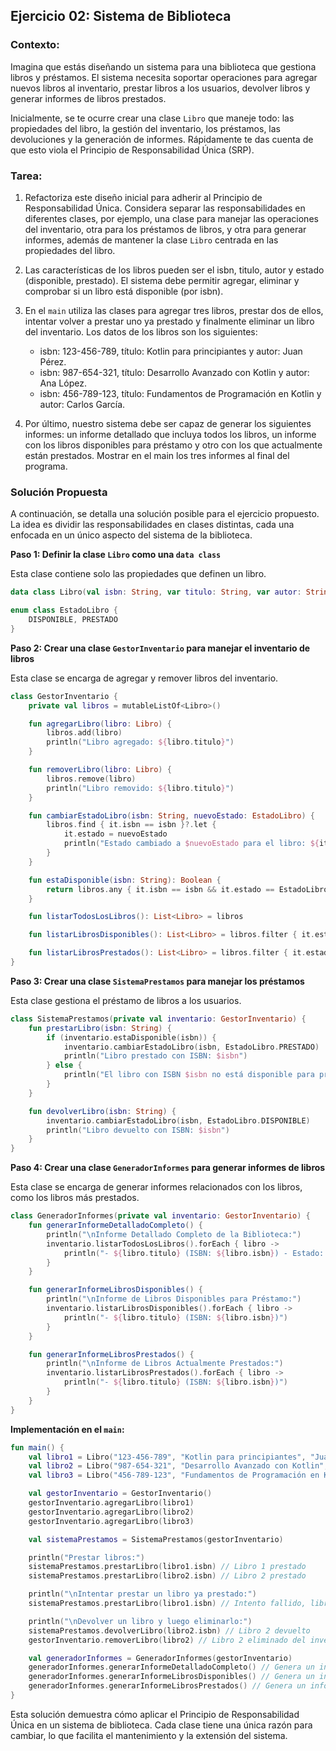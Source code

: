 ## Ejercicio 02: Sistema de Biblioteca

### **Contexto:** 

Imagina que estás diseñando un sistema para una biblioteca que gestiona libros y préstamos. El sistema necesita soportar operaciones para agregar nuevos libros al inventario, 
prestar libros a los usuarios, devolver libros y generar informes de libros prestados.

Inicialmente, se te ocurre crear una clase `Libro` que maneje todo: las propiedades del libro, la gestión del inventario, los préstamos, las devoluciones y la generación de informes. 
Rápidamente te das cuenta de que esto viola el Principio de Responsabilidad Única (SRP).

### **Tarea:** 

1. Refactoriza este diseño inicial para adherir al Principio de Responsabilidad Única. Considera separar las responsabilidades en diferentes clases, por ejemplo, una clase para 
manejar las operaciones del inventario, otra para los préstamos de libros, y otra para generar informes, además de mantener la clase `Libro` centrada en las propiedades del libro.

2. Las características de los libros pueden ser el isbn, titulo, autor y estado (disponible, prestado). El sistema debe permitir agregar, eliminar y comprobar si un libro está disponible (por isbn).

3. En el `main` utiliza las clases para agregar tres libros, prestar dos de ellos, intentar volver a prestar uno ya prestado y finalmente eliminar un libro del inventario. Los datos de los libros son los siguientes:

   - isbn: 123-456-789, título: Kotlin para principiantes y autor: Juan Pérez.
   - isbn: 987-654-321, título: Desarrollo Avanzado con Kotlin y autor: Ana López.
   - isbn: 456-789-123, título: Fundamentos de Programación en Kotlin y autor: Carlos García.

5. Por último, nuestro sistema debe ser capaz de generar los siguientes informes: un informe detallado que incluya todos los libros, un informe con los libros disponibles para préstamo y otro con
   los que actualmente están prestados. Mostrar en el main los tres informes al final del programa.

### Solución Propuesta

A continuación, se detalla una solución posible para el ejercicio propuesto. La idea es dividir las responsabilidades en clases distintas, cada una enfocada en un único aspecto del sistema de la biblioteca.

**Paso 1: Definir la clase `Libro` como una `data class`**

Esta clase contiene solo las propiedades que definen un libro.

```kotlin
data class Libro(val isbn: String, var titulo: String, var autor: String, var estado: EstadoLibro = EstadoLibro.DISPONIBLE)

enum class EstadoLibro {
    DISPONIBLE, PRESTADO
}
```

**Paso 2: Crear una clase `GestorInventario` para manejar el inventario de libros**

Esta clase se encarga de agregar y remover libros del inventario.

```kotlin
class GestorInventario {
    private val libros = mutableListOf<Libro>()

    fun agregarLibro(libro: Libro) {
        libros.add(libro)
        println("Libro agregado: ${libro.titulo}")
    }

    fun removerLibro(libro: Libro) {
        libros.remove(libro)
        println("Libro removido: ${libro.titulo}")
    }

    fun cambiarEstadoLibro(isbn: String, nuevoEstado: EstadoLibro) {
        libros.find { it.isbn == isbn }?.let {
            it.estado = nuevoEstado
            println("Estado cambiado a $nuevoEstado para el libro: ${it.titulo}")
        }
    }

    fun estaDisponible(isbn: String): Boolean {
        return libros.any { it.isbn == isbn && it.estado == EstadoLibro.DISPONIBLE }
    }

    fun listarTodosLosLibros(): List<Libro> = libros

    fun listarLibrosDisponibles(): List<Libro> = libros.filter { it.estado == EstadoLibro.DISPONIBLE }

    fun listarLibrosPrestados(): List<Libro> = libros.filter { it.estado == EstadoLibro.PRESTADO }
}
```

**Paso 3: Crear una clase `SistemaPrestamos` para manejar los préstamos**

Esta clase gestiona el préstamo de libros a los usuarios.

```kotlin
class SistemaPrestamos(private val inventario: GestorInventario) {
    fun prestarLibro(isbn: String) {
        if (inventario.estaDisponible(isbn)) {
            inventario.cambiarEstadoLibro(isbn, EstadoLibro.PRESTADO)
            println("Libro prestado con ISBN: $isbn")
        } else {
            println("El libro con ISBN $isbn no está disponible para préstamo.")
        }
    }

    fun devolverLibro(isbn: String) {
        inventario.cambiarEstadoLibro(isbn, EstadoLibro.DISPONIBLE)
        println("Libro devuelto con ISBN: $isbn")
    }
}
```

**Paso 4: Crear una clase `GeneradorInformes` para generar informes de libros**

Esta clase se encarga de generar informes relacionados con los libros, como los libros más prestados.

```kotlin
class GeneradorInformes(private val inventario: GestorInventario) {
    fun generarInformeDetalladoCompleto() {
        println("\nInforme Detallado Completo de la Biblioteca:")
        inventario.listarTodosLosLibros().forEach { libro ->
            println("- ${libro.titulo} (ISBN: ${libro.isbn}) - Estado: ${libro.estado}")
        }
    }

    fun generarInformeLibrosDisponibles() {
        println("\nInforme de Libros Disponibles para Préstamo:")
        inventario.listarLibrosDisponibles().forEach { libro ->
            println("- ${libro.titulo} (ISBN: ${libro.isbn})")
        }
    }

    fun generarInformeLibrosPrestados() {
        println("\nInforme de Libros Actualmente Prestados:")
        inventario.listarLibrosPrestados().forEach { libro ->
            println("- ${libro.titulo} (ISBN: ${libro.isbn})")
        }
    }
}
```

**Implementación en el `main`:**

```kotlin
fun main() {
    val libro1 = Libro("123-456-789", "Kotlin para principiantes", "Juan Pérez")
    val libro2 = Libro("987-654-321", "Desarrollo Avanzado con Kotlin", "Ana López")
    val libro3 = Libro("456-789-123", "Fundamentos de Programación en Kotlin", "Carlos García")

    val gestorInventario = GestorInventario()
    gestorInventario.agregarLibro(libro1)
    gestorInventario.agregarLibro(libro2)
    gestorInventario.agregarLibro(libro3)

    val sistemaPrestamos = SistemaPrestamos(gestorInventario)

    println("Prestar libros:")
    sistemaPrestamos.prestarLibro(libro1.isbn) // Libro 1 prestado
    sistemaPrestamos.prestarLibro(libro2.isbn) // Libro 2 prestado

    println("\nIntentar prestar un libro ya prestado:")
    sistemaPrestamos.prestarLibro(libro1.isbn) // Intento fallido, libro 1 ya está prestado

    println("\nDevolver un libro y luego eliminarlo:")
    sistemaPrestamos.devolverLibro(libro2.isbn) // Libro 2 devuelto
    gestorInventario.removerLibro(libro2) // Libro 2 eliminado del inventario

    val generadorInformes = GeneradorInformes(gestorInventario)
    generadorInformes.generarInformeDetalladoCompleto() // Genera un informe detallado de todos los libros
    generadorInformes.generarInformeLibrosDisponibles() // Genera un informe de los libros disponibles
    generadorInformes.generarInformeLibrosPrestados() // Genera un informe de los libros prestados
}
```

Esta solución demuestra cómo aplicar el Principio de Responsabilidad Única en un sistema de biblioteca. Cada clase tiene una única razón para cambiar, lo que facilita 
el mantenimiento y la extensión del sistema.
